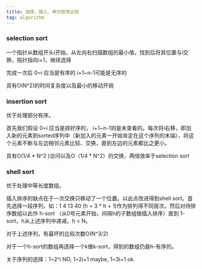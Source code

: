 ```yaml
---
title: 选择、插入、希尔排序比较
tag: algorithm
---
```


### selection sort

一个指针从数组开头i开始，从左向右扫描数组的最小值，找到后将其位置与i交换，指针指向i+1，继续选择

完成一次后 0~i 应当是有序的 i+1~n-1可能是无序的

具有O(N^2)的时间复杂度以及最小的移动开销

### insertion sort

优于处理部分有序。

首先我们假设 0~i 应当是排好序的， i+1~n-1则是未查看的。每次将i右移，即加入新的元素到sorted序列中（新加入的元素一开始肯定在这个序列的末端），将这个元素不断与左边相邻元素比较、交换，直到左边的元素都比之更小。

具有O(1/4 * N^2 )访问以及O（1/4 * N^2）的交换，两倍效率于selection sort

### shell sort

优于处理中等长度数组。

插入排序的缺点在于一次交换只移动了一个位置。以此点改进得到shell sort。首先选择一段序列，如：1 4 13 40 (h = 3 * h + 1)作为排列得不同层次。然后对待排序数组以此作 h-sort （从0号元素开始，间隔h的子数组做插入排序）直到 1-sort，h从上述序列中递减，h < N。

对于上述序列，有最坏的比较次数O(N^3/2)

对于一个h-sort的数组再选择一个k做k-sort，得到的数组仍是h-有序的。

关于序列的选择：1~2^i NO, 1~2i+1 maybe, 1~3i+1 ok.